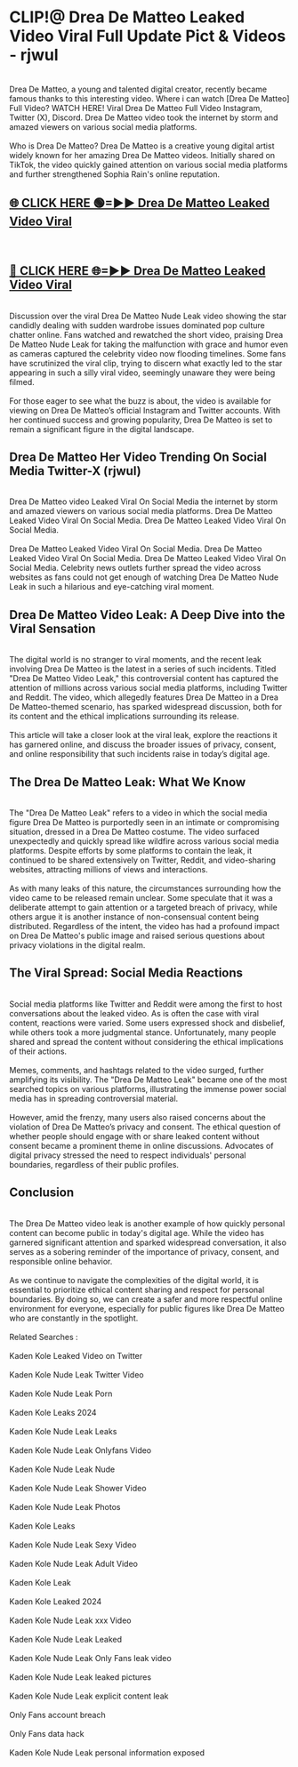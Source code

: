 # CLIP!@ Drea De Matteo Leaked Video Viral Full Update Pict & Videos - rjwul
<br>
Drea De Matteo, a young and talented digital creator, recently became famous thanks to this interesting video. Where i can watch [Drea De Matteo] Full Video? WATCH HERE! Viral Drea De Matteo Full Video Instagram, Twitter (X), Discord. Drea De Matteo video took the internet by storm and amazed viewers on various social media platforms.
<br><br>
Who is Drea De Matteo? Drea De Matteo is a creative young digital artist widely known for her amazing Drea De Matteo videos. Initially shared on TikTok, the video quickly gained attention on various social media platforms and further strengthened Sophia Rain's online reputation.
<br>
<h2><a href="https://bestclip.site?title=Drea_De_Matteo">🌐 CLICK HERE 🟢=►► Drea De Matteo Leaked Video Viral</a></h2>
<br>
<h2><a href="https://bestclip.site?title=Drea_De_Matteo">🔴 CLICK HERE 🌐=►► Drea De Matteo Leaked Video Viral</a></h2>
<br>
Discussion over the viral Drea De Matteo Nude Leak video showing the star candidly dealing with sudden wardrobe issues dominated pop culture chatter online. Fans watched and rewatched the short video, praising Drea De Matteo Nude Leak for taking the malfunction with grace and humor even as cameras captured the celebrity video now flooding timelines. Some fans have scrutinized the viral clip, trying to discern what exactly led to the star appearing in such a silly viral video, seemingly unaware they were being filmed.
<br><br>
For those eager to see what the buzz is about, the video is available for viewing on Drea De Matteo’s official Instagram and Twitter accounts. With her continued success and growing popularity, Drea De Matteo is set to remain a significant figure in the digital landscape.
<br>
<h2>Drea De Matteo Her Video Trending On Social Media Twitter-X (rjwul)</h2>
<br>
Drea De Matteo video Leaked Viral On Social Media the internet by storm and amazed viewers on various social media platforms. Drea De Matteo Leaked Video Viral On Social Media. Drea De Matteo Leaked Video Viral On Social Media.
<br><br>
Drea De Matteo Leaked Video Viral On Social Media. Drea De Matteo Leaked Video Viral On Social Media. Drea De Matteo Leaked Video Viral On Social Media. Celebrity news outlets further spread the video across websites as fans could not get enough of watching Drea De Matteo Nude Leak in such a hilarious and eye-catching viral moment.
<br>
<h2>Drea De Matteo Video Leak: A Deep Dive into the Viral Sensation</h2>
<br>
The digital world is no stranger to viral moments, and the recent leak involving Drea De Matteo is the latest in a series of such incidents. Titled "Drea De Matteo Video Leak," this controversial content has captured the attention of millions across various social media platforms, including Twitter and Reddit. The video, which allegedly features Drea De Matteo in a Drea De Matteo-themed scenario, has sparked widespread discussion, both for its content and the ethical implications surrounding its release.
<br><br>
This article will take a closer look at the viral leak, explore the reactions it has garnered online, and discuss the broader issues of privacy, consent, and online responsibility that such incidents raise in today’s digital age.
<br>
<h2>The Drea De Matteo Leak: What We Know</h2>
<br>
The "Drea De Matteo Leak" refers to a video in which the social media figure Drea De Matteo is purportedly seen in an intimate or compromising situation, dressed in a Drea De Matteo costume. The video surfaced unexpectedly and quickly spread like wildfire across various social media platforms. Despite efforts by some platforms to contain the leak, it continued to be shared extensively on Twitter, Reddit, and video-sharing websites, attracting millions of views and interactions.
<br><br>
As with many leaks of this nature, the circumstances surrounding how the video came to be released remain unclear. Some speculate that it was a deliberate attempt to gain attention or a targeted breach of privacy, while others argue it is another instance of non-consensual content being distributed. Regardless of the intent, the video has had a profound impact on Drea De Matteo's public image and raised serious questions about privacy violations in the digital realm.
<br>
<h2>The Viral Spread: Social Media Reactions</h2>
<br>
Social media platforms like Twitter and Reddit were among the first to host conversations about the leaked video. As is often the case with viral content, reactions were varied. Some users expressed shock and disbelief, while others took a more judgmental stance. Unfortunately, many people shared and spread the content without considering the ethical implications of their actions.
<br><br>
Memes, comments, and hashtags related to the video surged, further amplifying its visibility. The "Drea De Matteo Leak" became one of the most searched topics on various platforms, illustrating the immense power social media has in spreading controversial material.
<br><br>
However, amid the frenzy, many users also raised concerns about the violation of Drea De Matteo’s privacy and consent. The ethical question of whether people should engage with or share leaked content without consent became a prominent theme in online discussions. Advocates of digital privacy stressed the need to respect individuals' personal boundaries, regardless of their public profiles.
<br>
<h2>Conclusion</h2>
<br>
The Drea De Matteo video leak is another example of how quickly personal content can become public in today's digital age. While the video has garnered significant attention and sparked widespread conversation, it also serves as a sobering reminder of the importance of privacy, consent, and responsible online behavior.
<br><br>
As we continue to navigate the complexities of the digital world, it is essential to prioritize ethical content sharing and respect for personal boundaries. By doing so, we can create a safer and more respectful online environment for everyone, especially for public figures like Drea De Matteo who are constantly in the spotlight.
<br><br>
Related Searches :
<br><br>
Kaden Kole Leaked Video on Twitter
<br><br>
Kaden Kole Nude Leak Twitter Video
<br><br>
Kaden Kole Nude Leak Porn
<br><br>
Kaden Kole Leaks 2024
<br><br>
Kaden Kole Nude Leak Leaks
<br><br>
Kaden Kole Nude Leak Onlyfans Video
<br><br>
Kaden Kole Nude Leak Nude
<br><br>
Kaden Kole Nude Leak Shower Video
<br><br>
Kaden Kole Nude Leak Photos
<br><br>
Kaden Kole Leaks
<br><br>
Kaden Kole Nude Leak Sexy Video
<br><br>
Kaden Kole Nude Leak Adult Video
<br><br>
Kaden Kole Leak
<br><br>
Kaden Kole Leaked 2024
<br><br>
Kaden Kole Nude Leak xxx Video
<br><br>
Kaden Kole Nude Leak Leaked
<br><br>
Kaden Kole Nude Leak Only Fans leak video
<br><br>
Kaden Kole Nude Leak leaked pictures
<br><br>
Kaden Kole Nude Leak explicit content leak
<br><br>
Only Fans account breach
<br><br>
Only Fans data hack
<br><br>
Kaden Kole Nude Leak personal information exposed